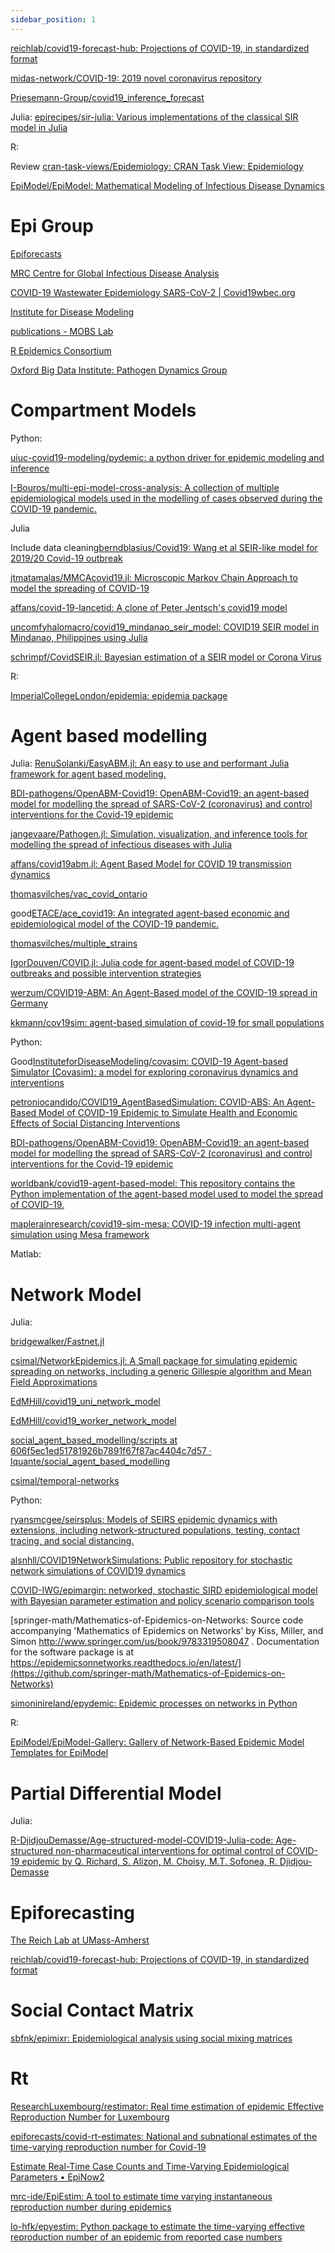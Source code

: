 ```yaml
---
sidebar_position: 1
---
```


[reichlab/covid19-forecast-hub: Projections of COVID-19, in standardized format](https://github.com/reichlab/covid19-forecast-hub)

[midas-network/COVID-19: 2019 novel coronavirus repository](https://github.com/midas-network/COVID-19)

[Priesemann-Group/covid19_inference_forecast](https://github.com/Priesemann-Group/covid19_inference_forecast)

Julia: [epirecipes/sir-julia: Various implementations of the classical SIR model in Julia](https://github.com/epirecipes/sir-julia)

R:

Review [cran-task-views/Epidemiology: CRAN Task View: Epidemiology](https://github.com/cran-task-views/Epidemiology)

[EpiModel/EpiModel: Mathematical Modeling of Infectious Disease Dynamics](https://github.com/EpiModel/EpiModel)

# Epi Group

[Epiforecasts](https://github.com/epiforecasts)

[MRC Centre for Global Infectious Disease Analysis](https://github.com/mrc-ide)

[COVID-19 Wastewater Epidemiology SARS-CoV-2 | Covid19wbec.org](https://www.covid19wbec.org/)

[Institute for Disease Modeling](https://github.com/InstituteforDiseaseModeling)

[publications - MOBS Lab](https://www.mobs-lab.org/publications.html)

[R Epidemics Consortium](https://github.com/reconhub)

[Oxford Big Data Institute: Pathogen Dynamics Group](https://github.com/BDI-pathogens)
# Compartment Models

Python:

[uiuc-covid19-modeling/pydemic: a python driver for epidemic modeling and inference](https://github.com/uiuc-covid19-modeling/pydemic)

[I-Bouros/multi-epi-model-cross-analysis: A collection of multiple epidemiological models used in the modelling of cases observed during the COVID-19 pandemic.](https://github.com/I-Bouros/multi-epi-model-cross-analysis)

Julia

Include data cleaning[berndblasius/Covid19: Wang et al SEIR-like model for 2019/20 Covid-19 outbreak](https://github.com/berndblasius/Covid19)

[jtmatamalas/MMCAcovid19.jl: Microscopic Markov Chain Approach to model the spreading of COVID-19](https://github.com/jtmatamalas/MMCAcovid19.jl)

[affans/covid-19-lancetid: A clone of Peter Jentsch's covid19 model](https://github.com/affans/covid-19-lancetid)

[uncomfyhalomacro/covid19_mindanao_seir_model: COVID19 SEIR model in Mindanao, Philippines using Julia](https://github.com/uncomfyhalomacro/covid19_mindanao_seir_model)

[schrimpf/CovidSEIR.jl: Bayesian estimation of a SEIR model or Corona Virus](https://github.com/schrimpf/CovidSEIR.jl)

R:

[ImperialCollegeLondon/epidemia: epidemia package](https://github.com/ImperialCollegeLondon/epidemia)

# Agent based modelling

Julia:
[RenuSolanki/EasyABM.jl: An easy to use and performant Julia framework for agent based modeling.](https://github.com/RenuSolanki/EasyABM.jl)

[BDI-pathogens/OpenABM-Covid19: OpenABM-Covid19: an agent-based model for modelling the spread of SARS-CoV-2 (coronavirus) and control interventions for the Covid-19 epidemic](https://github.com/BDI-pathogens/OpenABM-Covid19)

[jangevaare/Pathogen.jl: Simulation, visualization, and inference tools for modelling the spread of infectious diseases with Julia](https://github.com/jangevaare/Pathogen.jl)

[affans/covid19abm.jl: Agent Based Model for COVID 19 transmission dynamics](https://github.com/affans/covid19abm.jl)

[thomasvilches/vac_covid_ontario](https://github.com/thomasvilches/vac_covid_ontario)

good[ETACE/ace_covid19: An integrated agent-based economic and epidemiological model of the COVID-19 pandemic.](https://github.com/ETACE/ace_covid19)

[thomasvilches/multiple_strains](https://github.com/thomasvilches/multiple_strains)

[IgorDouven/COVID.jl: Julia code for agent-based model of COVID-19 outbreaks and possible intervention strategies](https://github.com/IgorDouven/COVID.jl)

[werzum/COVID19-ABM: An Agent-Based model of the COVID-19 spread in Germany](https://github.com/werzum/COVID19-ABM)

[kkmann/cov19sim: agent-based simulation of covid-19 for small populations](https://github.com/kkmann/cov19sim)

Python:

Good[InstituteforDiseaseModeling/covasim: COVID-19 Agent-based Simulator (Covasim): a model for exploring coronavirus dynamics and interventions](https://github.com/InstituteforDiseaseModeling/covasim)

[petroniocandido/COVID19_AgentBasedSimulation: COVID-ABS: An Agent-Based Model of COVID-19 Epidemic to Simulate Health and Economic Effects of Social Distancing Interventions](https://github.com/petroniocandido/COVID19_AgentBasedSimulation)

[BDI-pathogens/OpenABM-Covid19: OpenABM-Covid19: an agent-based model for modelling the spread of SARS-CoV-2 (coronavirus) and control interventions for the Covid-19 epidemic](https://github.com/BDI-pathogens/OpenABM-Covid19)

[worldbank/covid19-agent-based-model: This repository contains the Python implementation of the agent-based model used to model the spread of COVID-19.](https://github.com/worldbank/covid19-agent-based-model)

[maplerainresearch/covid19-sim-mesa: COVID-19 infection multi-agent simulation using Mesa framework](https://github.com/maplerainresearch/covid19-sim-mesa)

Matlab:

# Network Model

Julia:

[bridgewalker/Fastnet.jl](https://github.com/bridgewalker/Fastnet.jl)

[csimal/NetworkEpidemics.jl: A Small package for simulating epidemic spreading on networks, including a generic Gillespie algorithm and Mean Field Approximations](https://github.com/csimal/NetworkEpidemics.jl)

[EdMHill/covid19_uni_network_model](https://github.com/EdMHill/covid19_uni_network_model)

[EdMHill/covid19_worker_network_model](https://github.com/EdMHill/covid19_worker_network_model)

[social_agent_based_modelling/scripts at 606f5ec1ed51781926b7891f67f87ac4404c7d57 · lquante/social_agent_based_modelling](https://github.com/lquante/social_agent_based_modelling/tree/606f5ec1ed51781926b7891f67f87ac4404c7d57/scripts)

[csimal/temporal-networks](https://github.com/csimal/temporal-networks)

Python:

[ryansmcgee/seirsplus: Models of SEIRS epidemic dynamics with extensions, including network-structured populations, testing, contact tracing, and social distancing.](https://github.com/ryansmcgee/seirsplus)

[alsnhll/COVID19NetworkSimulations: Public repository for stochastic network simulations of COVID19 dynamics](https://github.com/alsnhll/COVID19NetworkSimulations)

[COVID-IWG/epimargin: networked, stochastic SIRD epidemiological model with Bayesian parameter estimation and policy scenario comparison tools](https://github.com/COVID-IWG/epimargin)

[springer-math/Mathematics-of-Epidemics-on-Networks: Source code accompanying 'Mathematics of Epidemics on Networks' by Kiss, Miller, and Simon http://www.springer.com/us/book/9783319508047 . Documentation for the software package is at https://epidemicsonnetworks.readthedocs.io/en/latest/](https://github.com/springer-math/Mathematics-of-Epidemics-on-Networks)

[simoninireland/epydemic: Epidemic processes on networks in Python](https://github.com/simoninireland/epydemic)

R:

[EpiModel/EpiModel-Gallery: Gallery of Network-Based Epidemic Model Templates for EpiModel](https://github.com/EpiModel/EpiModel-Gallery)

# Partial Differential Model

Julia:

[R-DjidjouDemasse/Age-structured-model-COVID19-Julia-code: Age-structured non-pharmaceutical interventions for optimal control of COVID-19 epidemic by Q. Richard, S. Alizon, M. Choisy, M.T. Sofonea, R. Djidjou-Demasse](https://github.com/R-DjidjouDemasse/Age-structured-model-COVID19-Julia-code)

# Epiforecasting

[The Reich Lab at UMass-Amherst](https://github.com/reichlab)

[reichlab/covid19-forecast-hub: Projections of COVID-19, in standardized format](https://github.com/reichlab/covid19-forecast-hub)

# Social Contact Matrix

[sbfnk/epimixr: Epidemiological analysis using social mixing matrices](https://github.com/sbfnk/epimixr)

# Rt

[ResearchLuxembourg/restimator: Real time estimation of epidemic Effective Reproduction Number for Luxembourg](https://github.com/ResearchLuxembourg/restimator)

[epiforecasts/covid-rt-estimates: National and subnational estimates of the time-varying reproduction number for Covid-19](https://github.com/epiforecasts/covid-rt-estimates)

[Estimate Real-Time Case Counts and Time-Varying Epidemiological Parameters • EpiNow2](https://epiforecasts.io/EpiNow2/)

[mrc-ide/EpiEstim: A tool to estimate time varying instantaneous reproduction number during epidemics](https://github.com/mrc-ide/EpiEstim)

[lo-hfk/epyestim: Python package to estimate the time-varying effective reproduction number of an epidemic from reported case numbers](https://github.com/lo-hfk/epyestim)

